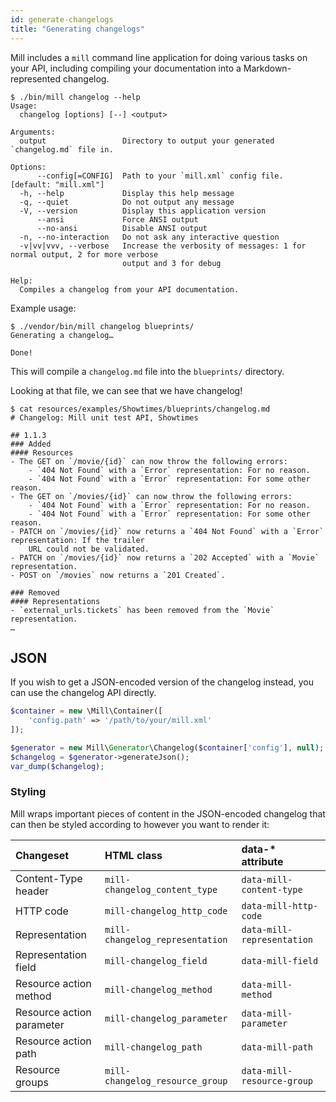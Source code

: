 ```yaml
---
id: generate-changelogs
title: "Generating changelogs"
---
```


Mill includes a `mill` command line application for doing various tasks on your API, including compiling your documentation into a Markdown-represented changelog.

```shell
$ ./bin/mill changelog --help
Usage:
  changelog [options] [--] <output>

Arguments:
  output                 Directory to output your generated `changelog.md` file in.

Options:
      --config[=CONFIG]  Path to your `mill.xml` config file. [default: "mill.xml"]
  -h, --help             Display this help message
  -q, --quiet            Do not output any message
  -V, --version          Display this application version
      --ansi             Force ANSI output
      --no-ansi          Disable ANSI output
  -n, --no-interaction   Do not ask any interactive question
  -v|vv|vvv, --verbose   Increase the verbosity of messages: 1 for normal output, 2 for more verbose
                         output and 3 for debug

Help:
  Compiles a changelog from your API documentation.
```

Example usage:

```shell
$ ./vendor/bin/mill changelog blueprints/
Generating a changelog…

Done!
```

This will compile a `changelog.md` file into the `blueprints/` directory.

Looking at that file, we can see that we have changelog!

```shell
$ cat resources/examples/Showtimes/blueprints/changelog.md
# Changelog: Mill unit test API, Showtimes

## 1.1.3
### Added
#### Resources
- The GET on `/movie/{id}` can now throw the following errors:
    - `404 Not Found` with a `Error` representation: For no reason.
    - `404 Not Found` with a `Error` representation: For some other reason.
- The GET on `/movies/{id}` can now throw the following errors:
    - `404 Not Found` with a `Error` representation: For no reason.
    - `404 Not Found` with a `Error` representation: For some other reason.
- PATCH on `/movies/{id}` now returns a `404 Not Found` with a `Error` representation: If the trailer
    URL could not be validated.
- PATCH on `/movies/{id}` now returns a `202 Accepted` with a `Movie` representation.
- POST on `/movies` now returns a `201 Created`.

### Removed
#### Representations
- `external_urls.tickets` has been removed from the `Movie` representation.
…
```

## JSON
If you wish to get a JSON-encoded version of the changelog instead, you can use the changelog API directly.

```php
$container = new \Mill\Container([
    'config.path' => '/path/to/your/mill.xml'
]);

$generator = new Mill\Generator\Changelog($container['config'], null);
$changelog = $generator->generateJson();
var_dump($changelog);
```

### Styling
Mill wraps important pieces of content in the JSON-encoded changelog that can then be styled according to however you want to render it:

| Changeset | HTML class | data-* attribute |
| :--- | :--- | :--- |
| Content-Type header | `mill-changelog_content_type` | `data-mill-content-type` |
| HTTP code | `mill-changelog_http_code` | `data-mill-http-code` |
| Representation | `mill-changelog_representation` | `data-mill-representation` |
| Representation field | `mill-changelog_field` | `data-mill-field` |
| Resource action method | `mill-changelog_method` | `data-mill-method` |
| Resource action parameter| `mill-changelog_parameter` | `data-mill-parameter` |
| Resource action path | `mill-changelog_path` | `data-mill-path` |
| Resource groups | `mill-changelog_resource_group` | `data-mill-resource-group` |
